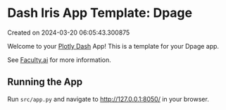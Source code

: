 # Dash Iris App Template: Dpage

Created on 2024-03-20 06:05:43.300875

Welcome to your [Plotly Dash](https://plotly.com/dash/) App! This is a template for your Dpage app.

See [Faculty.ai](https://dash-bootstrap-components.opensource.faculty.ai/examples/) for more information.

## Running the App

Run `src/app.py` and navigate to http://127.0.0.1:8050/ in your browser.


